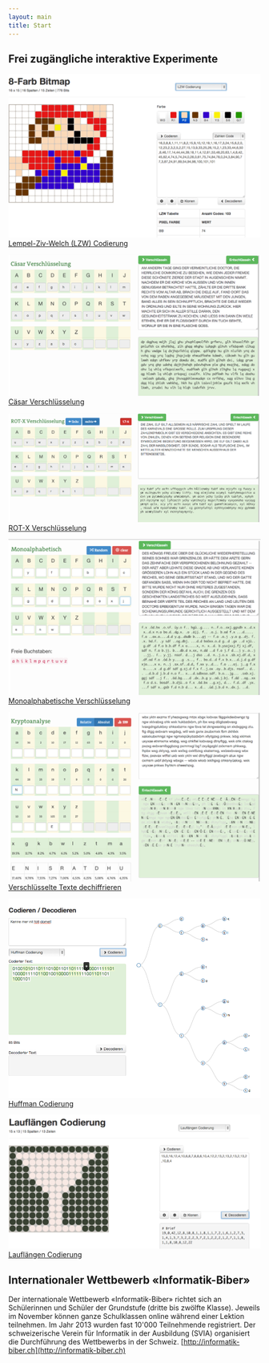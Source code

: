 ```yaml
---
layout: main
title: Start
---
```



## Frei zugängliche interaktive Experimente

[![Lempel-Ziv-Welch (LZW) Codierung](images/LZW_Codierung.png)](http://mgje.github.io/Codierung/LZW_Mittel.html)
[Lempel-Ziv-Welch (LZW) Codierung](http://mgje.github.io/Codierung/LZW_Mittel.html)

[![Cäsar](images/caesar.png)](http://mgje.github.io/Crypto/exp1/)
[Cäsar Verschlüsselung](http://mgje.github.io/Crypto/exp1/)

[![Rotx](images/rotx.png)](http://mgje.github.io/Crypto/exp3/index.html)
[ROT-X Verschlüsselung](http://mgje.github.io/Crypto/exp3/index.html)

[![Monoalphabetisch](images/monoalphabetisch.png)](http://mgje.github.io/Crypto/exp4/index.html)
[Monoalphabetische Verschlüsselung](http://mgje.github.io/Crypto/exp4/index.html)

[![Kryptoanalyse](images/kryptoanalyse.png)](http://mgje.github.io/Crypto/exp6/index.html)
[Verschlüsselte Texte dechiffrieren](http://mgje.github.io/Crypto/exp7/index.html)

[![Huffman](images/huffman.png)](http://mgje.github.io/Codierung/Huffman.html)
[Huffman Codierung](http://mgje.github.io/Codierung/Huffman.html)

[![Lauflaengen_Codierung](images/Lauflaengen_Codierung.png)](http://mgje.github.io/Codierung/Lauflaengen_Mini.html)
[Lauflängen Codierung](http://mgje.github.io/Codierung/Lauflaengen_Mini.html)




## Internationaler Wettbewerb  «Informatik-Biber» 

Der internationale Wettbewerb «Informatik-Biber» richtet sich an Schülerinnen und Schüler der Grundstufe (dritte bis zwölfte Klasse). Jeweils im November können ganze Schulklassen online während einer Lektion teilnehmen. Im Jahr 2013 wurden fast 10'000 Teilnehmende registriert. Der schweizerische Verein für Informatik in der Ausbildung (SVIA) organisiert die Durchführung des Wettbewerbs in der Schweiz. 
[http://informatik-biber.ch](http://informatik-biber.ch)



